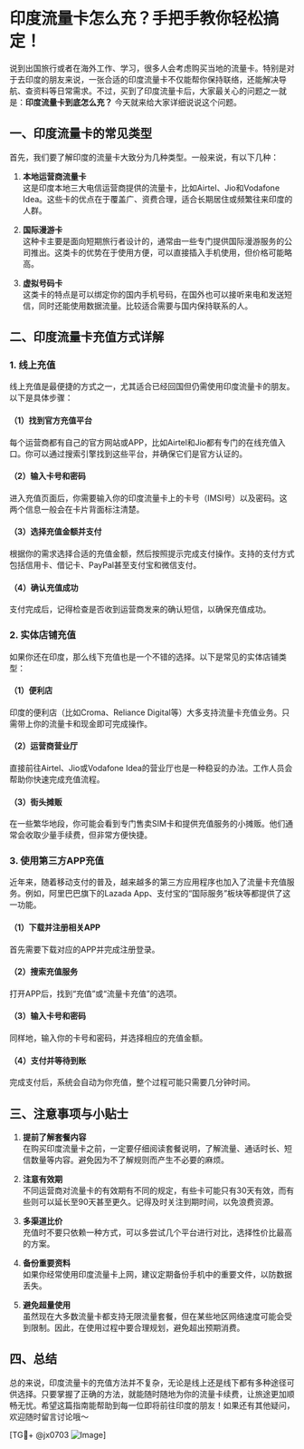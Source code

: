 # 印度流量卡怎么充？手把手教你轻松搞定！

说到出国旅行或者在海外工作、学习，很多人会考虑购买当地的流量卡。特别是对于去印度的朋友来说，一张合适的印度流量卡不仅能帮你保持联络，还能解决导航、查资料等日常需求。不过，买到了印度流量卡后，大家最关心的问题之一就是：**印度流量卡到底怎么充？** 今天就来给大家详细说说这个问题。

## 一、印度流量卡的常见类型

首先，我们要了解印度的流量卡大致分为几种类型。一般来说，有以下几种：

1. **本地运营商流量卡**  
   这是印度本地三大电信运营商提供的流量卡，比如Airtel、Jio和Vodafone Idea。这些卡的优点在于覆盖广、资费合理，适合长期居住或频繁往来印度的人群。  

2. **国际漫游卡**  
   这种卡主要是面向短期旅行者设计的，通常由一些专门提供国际漫游服务的公司推出。这类卡的优势在于使用方便，可以直接插入手机使用，但价格可能略高。  

3. **虚拟号码卡**  
   这类卡的特点是可以绑定你的国内手机号码，在国外也可以接听来电和发送短信，同时还能使用数据流量。比较适合需要与国内保持联系的人。

## 二、印度流量卡充值方式详解

### 1. 线上充值
线上充值是最便捷的方式之一，尤其适合已经回国但仍需使用印度流量卡的朋友。以下是具体步骤：

#### （1）找到官方充值平台  
每个运营商都有自己的官方网站或APP，比如Airtel和Jio都有专门的在线充值入口。你可以通过搜索引擎找到这些平台，并确保它们是官方认证的。

#### （2）输入卡号和密码  
进入充值页面后，你需要输入你的印度流量卡上的卡号（IMSI号）以及密码。这两个信息一般会在卡片背面标注清楚。

#### （3）选择充值金额并支付  
根据你的需求选择合适的充值金额，然后按照提示完成支付操作。支持的支付方式包括信用卡、借记卡、PayPal甚至支付宝和微信支付。

#### （4）确认充值成功  
支付完成后，记得检查是否收到运营商发来的确认短信，以确保充值成功。

### 2. 实体店铺充值
如果你还在印度，那么线下充值也是一个不错的选择。以下是常见的实体店铺类型：

#### （1）便利店  
印度的便利店（比如Croma、Reliance Digital等）大多支持流量卡充值业务。只需带上你的流量卡和现金即可完成操作。

#### （2）运营商营业厅  
直接前往Airtel、Jio或Vodafone Idea的营业厅也是一种稳妥的办法。工作人员会帮助你快速完成充值流程。

#### （3）街头摊贩  
在一些繁华地段，你可能会看到专门售卖SIM卡和提供充值服务的小摊贩。他们通常会收取少量手续费，但非常方便快捷。

### 3. 使用第三方APP充值
近年来，随着移动支付的普及，越来越多的第三方应用程序也加入了流量卡充值服务。例如，阿里巴巴旗下的Lazada App、支付宝的“国际服务”板块等都提供了这一功能。

#### （1）下载并注册相关APP  
首先需要下载对应的APP并完成注册登录。

#### （2）搜索充值服务  
打开APP后，找到“充值”或“流量卡充值”的选项。

#### （3）输入卡号和密码  
同样地，输入你的卡号和密码，并选择相应的充值金额。

#### （4）支付并等待到账  
完成支付后，系统会自动为你充值，整个过程可能只需要几分钟时间。

## 三、注意事项与小贴士

1. **提前了解套餐内容**  
   在购买印度流量卡之前，一定要仔细阅读套餐说明，了解流量、通话时长、短信数量等内容。避免因为不了解规则而产生不必要的麻烦。

2. **注意有效期**  
   不同运营商对流量卡的有效期有不同的规定，有些卡可能只有30天有效，而有些则可以延长至90天甚至更久。记得及时关注到期时间，以免浪费资源。

3. **多渠道比价**  
   充值时不要只依赖一种方式，可以多尝试几个平台进行对比，选择性价比最高的方案。

4. **备份重要资料**  
   如果你经常使用印度流量卡上网，建议定期备份手机中的重要文件，以防数据丢失。

5. **避免超量使用**  
   虽然现在大多数流量卡都支持无限流量套餐，但在某些地区网络速度可能会受到限制。因此，在使用过程中要合理规划，避免超出预期消费。

## 四、总结

总的来说，印度流量卡的充值方法并不复杂，无论是线上还是线下都有多种途径可供选择。只要掌握了正确的方法，就能随时随地为你的流量卡续费，让旅途更加顺畅无忧。希望这篇指南能帮助到每一位即将前往印度的朋友！如果还有其他疑问，欢迎随时留言讨论哦～

[TG💪+ @jx0703 ![Image](https://github.com/user-attachments/assets/dbca1d08-cadb-493c-b0ec-ad6f7a83f270)]